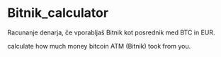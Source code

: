 # Bitnik_calculator

Racunanje denarja, če vporabljaš Bitnik kot posrednik med BTC in EUR.

calculate how much money bitcoin ATM (Bitnik) took from you.
